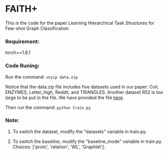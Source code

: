# FAITH+

This is the code for the paper Learning Hierarchical Task Structures for Few-shot Graph Classification


### Requirement:
torch==1.8.1



### Code Runing:
Run the command: 
`unzip data.zip`

Notice that the data.zip file includes five datasets used in our paper: Coil, ENZYMES, Letter_high, Reddit, and TRIANGLES. Another dataset R52 is too large to be put in the file. We have provided the file [here](https://drive.google.com/file/d/1bNKPKgzlLxJb3bHQnBUCpDmy7E9Z4zvg/view?usp=share_link).


Then run the command:
`python train.py`

### Note:
1. To switch the dataset, modify the "datasets" variable in train.py.

2. To switch the baseline, modify the "baseline_mode" variable in train.py. Choices: ['proto', 'relation', 'WL', 'Graphlet'].
   

